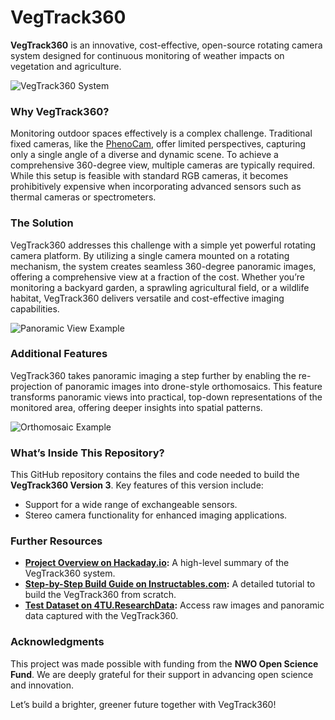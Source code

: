 # VegTrack360  

**VegTrack360** is an innovative, cost-effective, open-source rotating camera system designed for continuous monitoring of weather impacts on vegetation and agriculture.  

![VegTrack360 System](vt360)  

### Why VegTrack360?  
Monitoring outdoor spaces effectively is a complex challenge. Traditional fixed cameras, like the [PhenoCam](https://phenocam.nau.edu/webcam/), offer limited perspectives, capturing only a single angle of a diverse and dynamic scene. To achieve a comprehensive 360-degree view, multiple cameras are typically required. While this setup is feasible with standard RGB cameras, it becomes prohibitively expensive when incorporating advanced sensors such as thermal cameras or spectrometers.  

### The Solution  
VegTrack360 addresses this challenge with a simple yet powerful rotating camera platform. By utilizing a single camera mounted on a rotating mechanism, the system creates seamless 360-degree panoramic images, offering a comprehensive view at a fraction of the cost. Whether you’re monitoring a backyard garden, a sprawling agricultural field, or a wildlife habitat, VegTrack360 delivers versatile and cost-effective imaging capabilities.  

![Panoramic View Example](panorama)  

### Additional Features  
VegTrack360 takes panoramic imaging a step further by enabling the re-projection of panoramic images into drone-style orthomosaics. This feature transforms panoramic views into practical, top-down representations of the monitored area, offering deeper insights into spatial patterns.  

![Orthomosaic Example](orthomosaic)  

### What’s Inside This Repository?  
This GitHub repository contains the files and code needed to build the **VegTrack360 Version 3**. Key features of this version include:  
- Support for a wide range of exchangeable sensors.  
- Stereo camera functionality for enhanced imaging applications.  

### Further Resources  
- **[Project Overview on Hackaday.io](https://hackaday.io/vegtrack360v3):** A high-level summary of the VegTrack360 system.  
- **[Step-by-Step Build Guide on Instructables.com](https://www.instructables.com/preview/EJF3W6IM4TWLL8W/):** A detailed tutorial to build the VegTrack360 from scratch.  
- **[Test Dataset on 4TU.ResearchData](https://data.4tu.nl/datasets/abcdefg):** Access raw images and panoramic data captured with the VegTrack360.  

### Acknowledgments  
This project was made possible with funding from the **NWO Open Science Fund**. We are deeply grateful for their support in advancing open science and innovation.  

Let’s build a brighter, greener future together with VegTrack360!  
